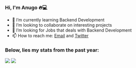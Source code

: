  ### Hi, I'm Anugo 🔥💻 
<!-- <p align= "center">
     <img title="Anugo" height="500" src="https://i.imgur.com/jS36FFZ.gif" width="100%"/>
</p> -->
<!-- ![welcome to my hub](https://i.imgur.com/jS36FFZ.gif) -->

- 🌱 I’m currently learning Backend Development 
- 👯 I’m looking to collaborate on interesting projects
- 🤔 I’m looking for Jobs that deals with Backend Development 
- 📫 How to reach me: [Email](ekehumphery@gmail.com) and [Twitter](https://twitter.com/chukwuanugoeke_)

### Below, lies my stats from the past year: 
<p align = "left">
  <img src = "https://github-readme-stats.vercel.app/api?username=Anugo1&show_icons=true&count_private=true&theme=gotham&hide_border=false&bg_color=00000000"/>
  <img src = "https://github-readme-stats.vercel.app/api/top-langs/?username=Anugo1&layout=compact&hide_border=false&theme=gotham&bg_color=00000000"/>
</p>
